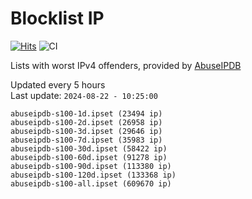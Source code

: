 # Blocklist IP

[![Hits](https://hits.seeyoufarm.com/api/count/incr/badge.svg?url=https%3A%2F%2Fgithub.com%2Fborestad%2Fblocklist-ip%2F&count_bg=%2379C83D&title_bg=%23555555&icon=&icon_color=%23E7E7E7&title=hits&edge_flat=false)](https://hits.seeyoufarm.com)  ![CI](https://img.shields.io/github/workflow/status/borestad/blocklist-ip/CI?style=flat-square)

Lists with worst IPv4 offenders, provided by [AbuseIPDB](https://www.abuseipdb.com/)

<!-- FOOTER-PLACEHOLDER -->
Updated every 5 hours<br>
Last update: `2024-08-22 - 10:25:00`
```
abuseipdb-s100-1d.ipset (23494 ip)
abuseipdb-s100-2d.ipset (26958 ip)
abuseipdb-s100-3d.ipset (29646 ip)
abuseipdb-s100-7d.ipset (35983 ip)
abuseipdb-s100-30d.ipset (58422 ip)
abuseipdb-s100-60d.ipset (91278 ip)
abuseipdb-s100-90d.ipset (113380 ip)
abuseipdb-s100-120d.ipset (133368 ip)
abuseipdb-s100-all.ipset (609670 ip)
```
